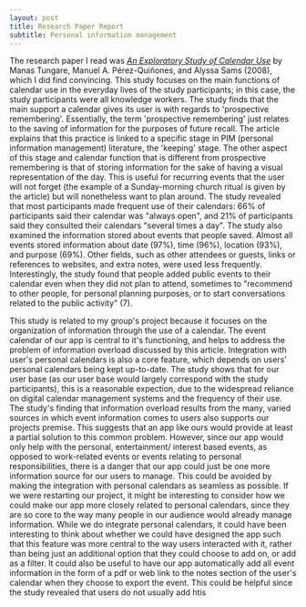 ```yaml
---
layout: post
title: Research Paper Report
subtitle: Personal information management
---
```


The research paper I read was [*An Exploratory Study of Calendar Use*](https://www.researchgate.net/publication/1775615_An_Exploratory_Study_of_Calendar_Use) by Manas Tungare, Manuel A. Pérez-Quiñones, and Alyssa Sams (2008), which I did find convincing. This study focuses on the main functions of calendar use in the everyday lives of the study participants; in this case, the study participants were all knowledge workers. The study finds that the main support a calendar gives its user is with regards to 'prospective remembering'. Essentially, the term 'prospective remembering' just relates to the saving of information for the purposes of future recall. The article explains that this practice is linked to a specific stage in PIM (personal information management) literature, the 'keeping' stage. The other aspect of this stage and calendar function that is different from prospective remembering is that of storing information for the sake of having a visual representation of the day. This is useful for recurring events that the user will not forget (the example of a Sunday-morning church ritual is given by the article) but will nonetheless want to plan around. The study revealed that most participants made frequent use of their calendars: 66% of participants said their calendar was "always open", and 21% of participants said they consulted their calendars "several times a day". The study also examined the information stored about events that people saved. Almost all events stored information about date (97%), time (96%), location (93%), and purpose (69%). Other fields, such as other attendees or guests, links or references to websites, and extra notes, were used less frequently. Interestingly, the study found that people added public events to their calendar even when they did not plan to attend, sometimes to "recommend to other people, for personal planning purposes, or to start conversations related to the public activity" (7).


This study is related to my group's project because it focuses on the organization of information through the use of a calendar. The event calendar of our app is central to it's functioning, and helps to address the problem of information overload discussed by this article. Integration with user's personal calendars is also a core feature, which depends on users' personal calendars being kept up-to-date. The study shows that for our user base (as our user base would largely correspond with the study participants), this is a reasonable expection, due to the widespread reliance on digital calendar management systems and the frequency of their use. The study's finding that information overload results from the many, varied sources in which event information comes to users also supports our projects premise. This suggests that an app like ours would provide at least a partial solution to this common problem. However, since our app would only help with the personal, entertainment/ interest based events, as opposed to work-related events or events relating to personal responsibilities, there is a danger that our app could just be one more information source for our users to manage. This could be avoided by making the integration with personal calendars as seamless as possible. If we were restarting our project, it might be interesting to consider how we could make our app more closely related to personal calendars, since they are so core to the way many people in our audience would already manage information. While we do integrate personal calendars, it could have been interesting to think about whether we could have designed the app such that this feature was more central to the way users interacted with it, rather than being just an additional option that they could choose to add on, or add as a filter. It could also be useful to have our app automatically add all event information in the form of a pdf or web link to the notes section of the user's calendar when they choose to export the event. This could be helpful since the study revealed that users do not usually add htis 
